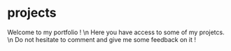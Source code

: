 # projects
Welcome to my portfolio ! \n
Here you have access to some of my projetcs. \n
Do not hesitate to comment and give me some feedback on it ! 
